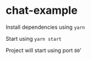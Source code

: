 # chat-example

Install dependencies using `yarn`

Start using `yarn start`

Project will start using port `80`'